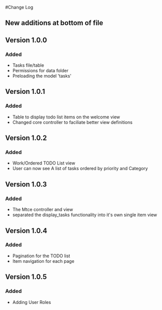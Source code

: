 #Change Log
## New additions at bottom of file

## Version 1.0.0

### Added

- Tasks file/table
- Permissions for data folder
- Preloading the model 'tasks'

## Version 1.0.1

### Added

- Table to display todo list items on the welcome view
- Changed core controller to faciliate better view definitions


## Version 1.0.2

### Added

- Work/Ordered TODO List view
- User can now see A list of tasks ordered by priority and Category

## Version 1.0.3

### Added

- The Mtce controller and view
- separated the display_tasks functionality into it's own single item view


## Version 1.0.4

### Added

- Pagination for the TODO list
- Item navigation for each page


## Version 1.0.5

### Added

- Adding User Roles
